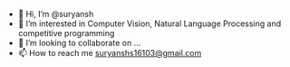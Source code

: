 - 👋 Hi, I’m @suryansh
- 👀 I’m interested in Computer Vision, Natural Language Processing and competitive programming
- 💞️ I’m looking to collaborate on ...
- 📫 How to reach me suryanshs16103@gmail.com

<!---
suryanshiit/suryanshiit is a ✨ special ✨ repository because its `README.md` (this file) appears on your GitHub profile.
You can click the Preview link to take a look at your changes.
--->
